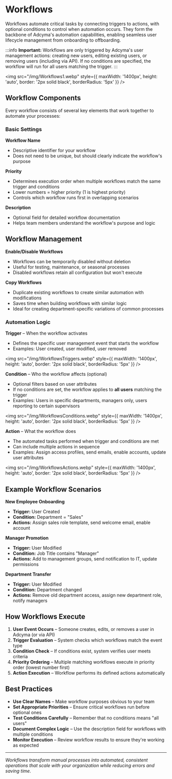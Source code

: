 # Workflows

Workflows automate critical tasks by connecting triggers to actions, with optional conditions to control when automation occurs. They form the backbone of Adcyma's automation capabilities, enabling seamless user lifecycle management from onboarding to offboarding.

:::info
**Important:** Workflows are only triggered by Adcyma's user management actions: creating new users, editing existing users, or removing users (including via API). If no conditions are specified, the workflow will run for all users matching the trigger.
:::

<img src="/img/Workflows1.webp" style={{ maxWidth: '1400px', height: 'auto', border: '2px solid black', borderRadius: '5px' }} />

## Workflow Components

Every workflow consists of several key elements that work together to automate your processes:

### Basic Settings

**Workflow Name**
* Descriptive identifier for your workflow
* Does not need to be unique, but should clearly indicate the workflow's purpose

**Priority** 
* Determines execution order when multiple workflows match the same trigger and conditions
* Lower numbers = higher priority (1 is highest priority)
* Controls which workflow runs first in overlapping scenarios

**Description**
* Optional field for detailed workflow documentation
* Helps team members understand the workflow's purpose and logic

## Workflow Management

**Enable/Disable Workflows**
* Workflows can be temporarily disabled without deletion
* Useful for testing, maintenance, or seasonal processes
* Disabled workflows retain all configuration but won't execute

**Copy Workflows**
* Duplicate existing workflows to create similar automation with modifications
* Saves time when building workflows with similar logic
* Ideal for creating department-specific variations of common processes

### Automation Logic

**Trigger** – When the workflow activates
* Defines the specific user management event that starts the workflow
* Examples: User created, user modified, user removed

<img src="/img/WorkflowsTriggers.webp" style={{ maxWidth: '1400px', height: 'auto', border: '2px solid black', borderRadius: '5px' }} />

**Condition** – Who the workflow affects (optional)
* Optional filters based on user attributes
* If no conditions are set, the workflow applies to **all users** matching the trigger
* Examples: Users in specific departments, managers only, users reporting to certain supervisors

<img src="/img/WorkflowsConditions.webp" style={{ maxWidth: '1400px', height: 'auto', border: '2px solid black', borderRadius: '5px' }} />

**Action** – What the workflow does
* The automated tasks performed when trigger and conditions are met
* Can include multiple actions in sequence
* Examples: Assign access profiles, send emails, enable accounts, update user attributes

<img src="/img/WorkflowsActions.webp" style={{ maxWidth: '1400px', height: 'auto', border: '2px solid black', borderRadius: '5px' }} />

## Example Workflow Scenarios

**New Employee Onboarding**
* **Trigger:** User Created
* **Condition:** Department = "Sales"
* **Actions:** Assign sales role template, send welcome email, enable account

**Manager Promotion**
* **Trigger:** User Modified  
* **Condition:** Job Title contains "Manager"
* **Actions:** Add to management groups, send notification to IT, update permissions

**Department Transfer**
* **Trigger:** User Modified
* **Condition:** Department changed
* **Actions:** Remove old department access, assign new department role, notify managers

## How Workflows Execute

1. **User Event Occurs** – Someone creates, edits, or removes a user in Adcyma (or via API)
2. **Trigger Evaluation** – System checks which workflows match the event type
3. **Condition Check** – If conditions exist, system verifies user meets criteria
4. **Priority Ordering** – Multiple matching workflows execute in priority order (lowest number first)
5. **Action Execution** – Workflow performs its defined actions automatically

## Best Practices

* **Use Clear Names** – Make workflow purposes obvious to your team
* **Set Appropriate Priorities** – Ensure critical workflows run before optional ones
* **Test Conditions Carefully** – Remember that no conditions means "all users"
* **Document Complex Logic** – Use the description field for workflows with multiple conditions
* **Monitor Execution** – Review workflow results to ensure they're working as expected

---

*Workflows transform manual processes into automated, consistent operations that scale with your organization while reducing errors and saving time.*
